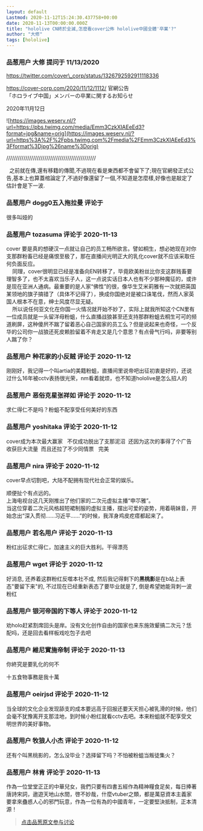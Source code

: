 ```yaml
---
layout: default
Lastmod: 2020-11-12T15:24:30.437758+00:00
date: 2020-11-13T00:00:00.000Z
title: "hololive CN終於全滅,怎麼看cover公佈 hololive中國全體'卒業'?"
author: "大修"
tags: [hololive]
---
```



### 品葱用户 **大修** 提问于 11/13/2020
    
https://twitter.com/cover\_corp/status/1326792592911118336  
  
https://cover-corp.com/2020/11/12/1112/ 官網公告  
「ホロライブ中国」メンバーの卒業に関するお知らせ  
  
2020年11月12日  
  
![https://images.weserv.nl/?url=https://pbs.twimg.com/media/Emm3CzkXIAEeEd3?format=jpg&name=orig](https://images.weserv.nl/?url=https%3A%2F%2Fpbs.twimg.com%2Fmedia%2FEmm3CzkXIAEeEd3%3Fformat%3Djpg%26name%3Dorig)  
  
  
///////////////////////////////////////////////  
  
  之前就在傳,還有移籍的傳聞,不過現在看是東西都不會留下了;現在官網發正式公告,基本上也算蓋棺論定了,不過好像還留了一個,不知道是怎麼樣,好像也是敲定了估計會是下一波.
    
                

### 品葱用户 **dogg0五入拖拉曼** 评论于 
        
很多叫娅的
        
                

### 品葱用户 **tozasuma** 评论于 2020-11-13
        
cover 要是真的想硬汉一点就让自己的员工畅所欲言。譬如桐生，想必她现在对你支那群粉畜已经是痛恨至极了，那在直播间光明正大的乳化cover就不应该采取任何负面反应。  
    同理，cover很明显已经是准备向EN转移了，毕竟欧美粉丝比你支这群贱畜要理智多了，也不太喜欢当乐子人，这一点说实话日本人也有不少那种魔征的，或许是现在亚洲人通病。最重要的是人家“佛性”的很，像华生艾米莉雅有一次就把英国某领地的旗子搞错了（具体不记得了），换成你国绝对是被口诛笔伐，然而人家英国人根本不在意，绅士风度尽显无疑。  
    所以说任何亚文化在你国一火情况就开始不妙了，实际上就我所知这个CN里有一位成员就是一头留洋母粉蛆，什么直播战狼甚至还支持那群粉蛆去桐生可可的频道刷屏，这种傻屄不踹了留着恶心自己国家的员工么？但是说起来也奇怪，一个反华的公司你一战狼还死皮赖脸留着不肯走又是几个意思？有点骨气行吗，非要等别人踹了你？
        
                

### 品葱用户 **种花家的小反贼** 评论于 2020-11-12
        
刚刚好，我记得一个叫artia的美籍粉蛆，直播间里说帝吧出征初衷是好的，还说过什么16年被cctv表扬很光荣，nm看着就烦，也不知道hololive是怎么招人的
        
                

### 品葱用户 **恶俗克星张祥如** 评论于 2020-11-12
        
求仁得仁不是吗？粉蛆不配享受任何美好的东西
        
                

### 品葱用户 **yoshitaka** 评论于 2020-11-12
        
cover成为本次最大赢家   不仅成功脱出了支那泥沼  还因为这次的事得了个广告收获巨大流量  而且还拉了不少同情票   完美
        
                

### 品葱用户 **nira** 评论于 2020-11-12
        
cover早点切割吧，大陆不配拥有现代社会正常的娱乐。  
  
顺便扯个有点远的。  
上海电视台这几天刚推出了他们家的二次元虚拟主播“申䒕雅”。  
当这位穿着二次元风格超短裙制服的虚拟主播，摆出可爱的姿势，用着萌妹音，开始念出“深入贯彻……习近平……”的时候，我浑身鸡皮疙瘩都起来了。
        
                

### 品葱用户 **若名用户** 评论于 2020-11-13
        
粉红出征求仁得仁，加速主义的巨大胜利。干得漂亮
        
                

### 品葱用户 **wget** 评论于 2020-11-12
        
好消息, 还养着这群粉红反噬本社不成, 然后我记得剩下的**黑桃影**是在b站上表态"要留下来"的, 不过现在已经重新表态了要毕业就是了, 倒是希望她能背刺一波粉红
        
                

### 品葱用户 **银河帝国的下等人** 评论于 2020-11-12
        
劝holo赶紧割席回头是岸。没有文化创作自由的国家也来东施效颦搞二次元？恁配吗，还是回去看样板戏吃包子去吧
        
                

### 品葱用户 **維尼實施帝制** 评论于 2020-11-13
        
你終究是要乳化的何不  
  
十五食物事務是我十萬
        
                

### 品葱用户 **oeirjsd** 评论于 2020-11-12
        
当全球的文化企业发现舔支的成本要远高于回报还要天天担心被乳滑的时候，他们会毫不犹豫离开支那洼地，到时候小粉红就看cctv去吧。本来粉蛆就不配享受文明世界的美好事物。
        
                

### 品葱用户 **牧狼人小杰** 评论于 2020-11-12
        
还有个叫黑桃影的，怎么没毕业？选择留下吗？不怕被粉蛆当叛徒集火？
        
                

### 品葱用户 **林肯** 评论于 2020-11-13
        
作為一位堂堂正正的中華兒女，我們只要有四書五經作為精神糧食足矣，每日捧著唐詩宋詞，遨遊天地山水間，啓不妙哉，什麼vtuber之類，都是萬惡資本主義家要拿來蠱惑人心的邪門玩意，作為一位有為的中國青年，一定要堅決抵制，正本清源！
        
                





> [点击品葱原文参与讨论](https://pincong.rocks/question/33429)

